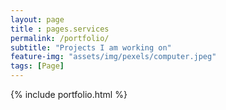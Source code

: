 ```yaml
--- 
layout: page
title : pages.services 
permalink: /portfolio/
subtitle: "Projects I am working on" 
feature-img: "assets/img/pexels/computer.jpeg"
tags: [Page]
---
```


{% include portfolio.html %}
